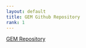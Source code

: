 ```yaml
---
layout: default
title: GEM Github Repository
rank: 1
---
```

[GEM Repository](https://github.com/large-scale-gxe-methods/GEM) 
